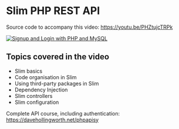 # Slim PHP REST API

Source code to accompany this video: https://youtu.be/PHZtujcTRPk

[![Signup and Login with PHP and MySQL](https://img.youtube.com/vi/PHZtujcTRPk/0.jpg)](https://youtu.be/PHZtujcTRPk)

## Topics covered in the video
* Slim basics
* Code organisation in Slim
* Using third-party packages in Slim
* Dependency Injection
* Slim controllers
* Slim configuration

Complete API course, including authentication: https://davehollingworth.net/phpapisy
